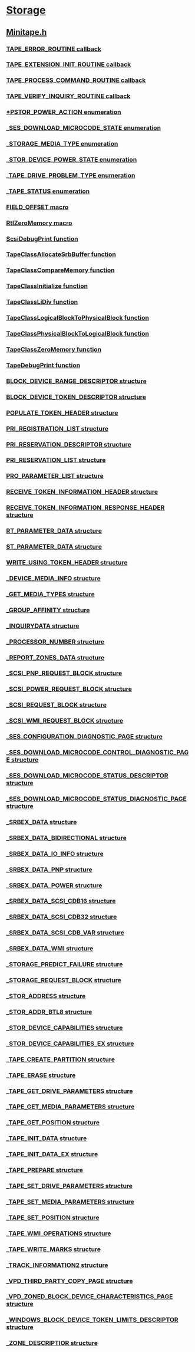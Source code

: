 # [Storage](../_storage/index.md)
## [Minitape.h](index.md)
### [TAPE_ERROR_ROUTINE callback](../minitape/nc-minitape-tape_error_routine.md)
### [TAPE_EXTENSION_INIT_ROUTINE callback](../minitape/nc-minitape-tape_extension_init_routine.md)
### [TAPE_PROCESS_COMMAND_ROUTINE callback](../minitape/nc-minitape-tape_process_command_routine.md)
### [TAPE_VERIFY_INQUIRY_ROUTINE callback](../minitape/nc-minitape-tape_verify_inquiry_routine.md)
### [*PSTOR_POWER_ACTION enumeration](../minitape/ne-minitape-pstor_power_action.md)
### [_SES_DOWNLOAD_MICROCODE_STATE enumeration](../minitape/ne-minitape-_ses_download_microcode_state.md)
### [_STORAGE_MEDIA_TYPE enumeration](../minitape/ne-minitape-_storage_media_type.md)
### [_STOR_DEVICE_POWER_STATE enumeration](../minitape/ne-minitape-_stor_device_power_state.md)
### [_TAPE_DRIVE_PROBLEM_TYPE enumeration](../minitape/ne-minitape-_tape_drive_problem_type.md)
### [_TAPE_STATUS enumeration](../minitape/ne-minitape-_tape_status.md)
### [FIELD_OFFSET macro](../minitape/nf-minitape-field_offset.md)
### [RtlZeroMemory macro](../minitape/nf-minitape-rtlzeromemory.md)
### [ScsiDebugPrint function](../minitape/nf-minitape-scsidebugprint.md)
### [TapeClassAllocateSrbBuffer function](../minitape/nf-minitape-tapeclassallocatesrbbuffer.md)
### [TapeClassCompareMemory function](../minitape/nf-minitape-tapeclasscomparememory.md)
### [TapeClassInitialize function](../minitape/nf-minitape-tapeclassinitialize.md)
### [TapeClassLiDiv function](../minitape/nf-minitape-tapeclasslidiv.md)
### [TapeClassLogicalBlockToPhysicalBlock function](../minitape/nf-minitape-tapeclasslogicalblocktophysicalblock.md)
### [TapeClassPhysicalBlockToLogicalBlock function](../minitape/nf-minitape-tapeclassphysicalblocktologicalblock.md)
### [TapeClassZeroMemory function](../minitape/nf-minitape-tapeclasszeromemory.md)
### [TapeDebugPrint function](../minitape/nf-minitape-tapedebugprint.md)
### [BLOCK_DEVICE_RANGE_DESCRIPTOR structure](../minitape/ns-minitape-block_device_range_descriptor.md)
### [BLOCK_DEVICE_TOKEN_DESCRIPTOR structure](../minitape/ns-minitape-block_device_token_descriptor.md)
### [POPULATE_TOKEN_HEADER structure](../minitape/ns-minitape-populate_token_header.md)
### [PRI_REGISTRATION_LIST structure](../minitape/ns-minitape-pri_registration_list.md)
### [PRI_RESERVATION_DESCRIPTOR structure](../minitape/ns-minitape-pri_reservation_descriptor.md)
### [PRI_RESERVATION_LIST structure](../minitape/ns-minitape-pri_reservation_list.md)
### [PRO_PARAMETER_LIST structure](../minitape/ns-minitape-pro_parameter_list.md)
### [RECEIVE_TOKEN_INFORMATION_HEADER structure](../minitape/ns-minitape-receive_token_information_header.md)
### [RECEIVE_TOKEN_INFORMATION_RESPONSE_HEADER structure](../minitape/ns-minitape-receive_token_information_response_header.md)
### [RT_PARAMETER_DATA structure](../minitape/ns-minitape-rt_parameter_data.md)
### [ST_PARAMETER_DATA structure](../minitape/ns-minitape-st_parameter_data.md)
### [WRITE_USING_TOKEN_HEADER structure](../minitape/ns-minitape-write_using_token_header.md)
### [_DEVICE_MEDIA_INFO structure](../minitape/ns-minitape-_device_media_info.md)
### [_GET_MEDIA_TYPES structure](../minitape/ns-minitape-_get_media_types.md)
### [_GROUP_AFFINITY structure](../minitape/ns-minitape-_group_affinity.md)
### [_INQUIRYDATA structure](../minitape/ns-minitape-_inquirydata.md)
### [_PROCESSOR_NUMBER structure](../minitape/ns-minitape-_processor_number.md)
### [_REPORT_ZONES_DATA structure](../minitape/ns-minitape-_report_zones_data.md)
### [_SCSI_PNP_REQUEST_BLOCK structure](../minitape/ns-minitape-_scsi_pnp_request_block.md)
### [_SCSI_POWER_REQUEST_BLOCK structure](../minitape/ns-minitape-_scsi_power_request_block.md)
### [_SCSI_REQUEST_BLOCK structure](../minitape/ns-minitape-_scsi_request_block.md)
### [_SCSI_WMI_REQUEST_BLOCK structure](../minitape/ns-minitape-_scsi_wmi_request_block.md)
### [_SES_CONFIGURATION_DIAGNOSTIC_PAGE structure](../minitape/ns-minitape-_ses_configuration_diagnostic_page.md)
### [_SES_DOWNLOAD_MICROCODE_CONTROL_DIAGNOSTIC_PAGE structure](../minitape/ns-minitape-_ses_download_microcode_control_diagnostic_page.md)
### [_SES_DOWNLOAD_MICROCODE_STATUS_DESCRIPTOR structure](../minitape/ns-minitape-_ses_download_microcode_status_descriptor.md)
### [_SES_DOWNLOAD_MICROCODE_STATUS_DIAGNOSTIC_PAGE structure](../minitape/ns-minitape-_ses_download_microcode_status_diagnostic_page.md)
### [_SRBEX_DATA structure](../minitape/ns-minitape-_srbex_data.md)
### [_SRBEX_DATA_BIDIRECTIONAL structure](../minitape/ns-minitape-_srbex_data_bidirectional.md)
### [_SRBEX_DATA_IO_INFO structure](../minitape/ns-minitape-_srbex_data_io_info.md)
### [_SRBEX_DATA_PNP structure](../minitape/ns-minitape-_srbex_data_pnp.md)
### [_SRBEX_DATA_POWER structure](../minitape/ns-minitape-_srbex_data_power.md)
### [_SRBEX_DATA_SCSI_CDB16 structure](../minitape/ns-minitape-_srbex_data_scsi_cdb16.md)
### [_SRBEX_DATA_SCSI_CDB32 structure](../minitape/ns-minitape-_srbex_data_scsi_cdb32.md)
### [_SRBEX_DATA_SCSI_CDB_VAR structure](../minitape/ns-minitape-_srbex_data_scsi_cdb_var.md)
### [_SRBEX_DATA_WMI structure](../minitape/ns-minitape-_srbex_data_wmi.md)
### [_STORAGE_PREDICT_FAILURE structure](../minitape/ns-minitape-_storage_predict_failure.md)
### [_STORAGE_REQUEST_BLOCK structure](../minitape/ns-minitape-_storage_request_block.md)
### [_STOR_ADDRESS structure](../minitape/ns-minitape-_stor_address.md)
### [_STOR_ADDR_BTL8 structure](../minitape/ns-minitape-_stor_addr_btl8.md)
### [_STOR_DEVICE_CAPABILITIES structure](../minitape/ns-minitape-_stor_device_capabilities.md)
### [_STOR_DEVICE_CAPABILITIES_EX structure](../minitape/ns-minitape-_stor_device_capabilities_ex.md)
### [_TAPE_CREATE_PARTITION structure](../minitape/ns-minitape-_tape_create_partition.md)
### [_TAPE_ERASE structure](../minitape/ns-minitape-_tape_erase.md)
### [_TAPE_GET_DRIVE_PARAMETERS structure](../minitape/ns-minitape-_tape_get_drive_parameters.md)
### [_TAPE_GET_MEDIA_PARAMETERS structure](../minitape/ns-minitape-_tape_get_media_parameters.md)
### [_TAPE_GET_POSITION structure](../minitape/ns-minitape-_tape_get_position.md)
### [_TAPE_INIT_DATA structure](../minitape/ns-minitape-_tape_init_data.md)
### [_TAPE_INIT_DATA_EX structure](../minitape/ns-minitape-_tape_init_data_ex.md)
### [_TAPE_PREPARE structure](../minitape/ns-minitape-_tape_prepare.md)
### [_TAPE_SET_DRIVE_PARAMETERS structure](../minitape/ns-minitape-_tape_set_drive_parameters.md)
### [_TAPE_SET_MEDIA_PARAMETERS structure](../minitape/ns-minitape-_tape_set_media_parameters.md)
### [_TAPE_SET_POSITION structure](../minitape/ns-minitape-_tape_set_position.md)
### [_TAPE_WMI_OPERATIONS structure](../minitape/ns-minitape-_tape_wmi_operations.md)
### [_TAPE_WRITE_MARKS structure](../minitape/ns-minitape-_tape_write_marks.md)
### [_TRACK_INFORMATION2 structure](../minitape/ns-minitape-_track_information2.md)
### [_VPD_THIRD_PARTY_COPY_PAGE structure](../minitape/ns-minitape-_vpd_third_party_copy_page.md)
### [_VPD_ZONED_BLOCK_DEVICE_CHARACTERISTICS_PAGE structure](../minitape/ns-minitape-_vpd_zoned_block_device_characteristics_page.md)
### [_WINDOWS_BLOCK_DEVICE_TOKEN_LIMITS_DESCRIPTOR structure](../minitape/ns-minitape-_windows_block_device_token_limits_descriptor.md)
### [_ZONE_DESCRIPTIOR structure](../minitape/ns-minitape-_zone_descriptior.md)

